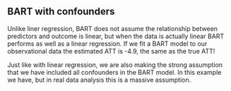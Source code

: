 ## BART with confounders 

Unlike liner regression, BART does not assume the relationship between predictors and outcome is linear, but when the data is actually linear BART performs as well as a linear regression. If we fit a BART model to our observational data the estimated ATT is -4.9, the same as the true ATT!

Just like with linear regression, we are also making the strong assumption that we have included all confounders in the BART model. In this example we have, but in real data analysis this is a massive assumption.
